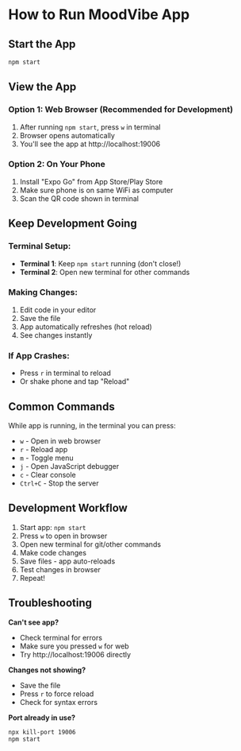 # How to Run MoodVibe App

## Start the App
```bash
npm start
```

## View the App

### Option 1: Web Browser (Recommended for Development)
1. After running `npm start`, press `w` in terminal
2. Browser opens automatically
3. You'll see the app at http://localhost:19006

### Option 2: On Your Phone
1. Install "Expo Go" from App Store/Play Store
2. Make sure phone is on same WiFi as computer
3. Scan the QR code shown in terminal

## Keep Development Going

### Terminal Setup:
- **Terminal 1**: Keep `npm start` running (don't close!)
- **Terminal 2**: Open new terminal for other commands

### Making Changes:
1. Edit code in your editor
2. Save the file
3. App automatically refreshes (hot reload)
4. See changes instantly

### If App Crashes:
- Press `r` in terminal to reload
- Or shake phone and tap "Reload"

## Common Commands

While app is running, in the terminal you can press:
- `w` - Open in web browser
- `r` - Reload app
- `m` - Toggle menu
- `j` - Open JavaScript debugger
- `c` - Clear console
- `Ctrl+C` - Stop the server

## Development Workflow

1. Start app: `npm start`
2. Press `w` to open in browser
3. Open new terminal for git/other commands
4. Make code changes
5. Save files - app auto-reloads
6. Test changes in browser
7. Repeat!

## Troubleshooting

**Can't see app?**
- Check terminal for errors
- Make sure you pressed `w` for web
- Try http://localhost:19006 directly

**Changes not showing?**
- Save the file
- Press `r` to force reload
- Check for syntax errors

**Port already in use?**
```bash
npx kill-port 19006
npm start
```